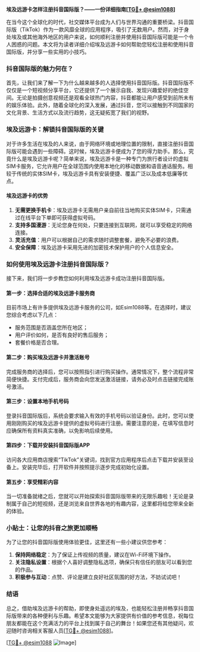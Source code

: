 **埃及远游卡怎样注册抖音国际版？——一份详细指南[[TG💪+ @esim1088](https://t.me/s/esim1088)]**

在当今这个全球化的时代，社交媒体平台成为人们与世界沟通的重要桥梁。抖音国际版（TikTok）作为一款风靡全球的应用程序，吸引了无数用户。然而，对于身处埃及或其他海外地区的用户来说，如何顺利注册并使用抖音国际版可能是一个令人困惑的问题。本文将为读者详细介绍埃及远游卡如何帮助您轻松注册和使用抖音国际版，并分享一些实用的小技巧。

### 抖音国际版的魅力何在？

首先，让我们来了解一下为什么越来越多的人选择使用抖音国际版。抖音国际版不仅仅是一个短视频分享平台，它还提供了一个展示自我、发现兴趣爱好的绝佳空间。无论是拍摄创意视频还是观看全球热门内容，抖音都能让用户感受到前所未有的娱乐体验。此外，随着全球化的深入发展，通过抖音，您可以接触到不同国家的文化背景、生活方式以及流行趋势，这无疑拓宽了我们的视野。

### 埃及远游卡：解锁抖音国际版的关键

对于许多生活在埃及的人来说，由于网络环境或地理位置的限制，直接注册抖音国际版可能会遇到一些障碍。这时候，埃及远游卡便成为了您的得力助手。那么，究竟什么是埃及远游卡呢？简单来说，埃及远游卡是一种专门为旅行者设计的虚拟SIM卡服务，它允许用户在全球范围内使用本地化的移动数据和语音通话服务。相较于传统的实体SIM卡，埃及远游卡具有安装便捷、覆盖广泛以及成本低廉等优点。

#### 埃及远游卡的优势

1. **无需更换手机卡**：埃及远游卡无需用户亲自前往当地购买实体SIM卡，只需通过在线平台下单即可获得虚拟号码。
2. **支持多国漫游**：无论您身在何处，只要连接到互联网，就可以享受稳定的网络连接。
3. **灵活充值**：用户可以根据自己的需求随时调整套餐，避免不必要的浪费。
4. **安全保障**：埃及远游卡采用先进的加密技术保护用户的个人信息安全。

### 如何使用埃及远游卡注册抖音国际版？

接下来，我们将一步步教您如何利用埃及远游卡成功注册抖音国际版。

#### 第一步：选择合适的埃及远游卡服务商

目前市场上有许多提供埃及远游卡服务的公司，如Esim1088等。在选择时，建议您综合考虑以下几点：
- 服务范围是否涵盖您所在地区；
- 用户评价如何，是否有良好的售后服务；
- 套餐价格是否合理。

#### 第二步：购买埃及远游卡并激活账号

完成服务商的选择后，您可以按照指引进行购买操作。通常情况下，整个流程非常简便快捷。支付完成后，服务商会向您发送激活链接，请务必及时点击链接完成账号激活。

#### 第三步：设置本地手机号码

登录抖音国际版后，系统会要求输入有效的手机号码以验证身份。此时，您可以使用刚刚购买的埃及远游卡提供的虚拟号码进行注册。需要注意的是，在填写信息时应确保所有资料真实准确，以免影响后续使用。

#### 第四步：下载并安装抖音国际版APP

访问各大应用商店搜索“TikTok”关键词，找到官方应用程序后点击下载并安装至设备上。安装完毕后，打开软件并按照提示逐步完成初始化设置。

#### 第五步：享受精彩内容

当一切准备就绪之后，您就可以开始探索抖音国际版带来的无限乐趣啦！无论是录制属于自己的短视频，还是浏览来自世界各地的有趣内容，这里都将给您带来全新的体验。

### 小贴士：让您的抖音之旅更加顺畅

为了让您的抖音国际版使用体验更佳，这里还有一些小建议供您参考：

1. **保持网络稳定**：为了保证上传视频的质量，建议在Wi-Fi环境下操作。
2. **关注隐私设置**：根据个人喜好调整隐私选项，确保只有信任的朋友可以看到您的作品。
3. **积极参与互动**：点赞、评论是建立良好社区氛围的好方法，不妨试试吧！

### 结语

总之，借助埃及远游卡的帮助，即使身处遥远的埃及，也能轻松注册并畅享抖音国际版带来的各种便利与乐趣。希望本文能够为大家提供有价值的参考信息，祝每位朋友都能在这个充满活力的平台上找到属于自己的舞台！如果您还有其他疑问，欢迎随时咨询相关客服人员[[TG💪+ @esim1088](https://t.me/s/esim1088)]。

[[TG💪+ @esim1088](https://t.me/s/esim1088) ![Image](https://i.postimg.cc/4NQfJmqS/Snipaste-2025-05-13-00-14-12.png)]